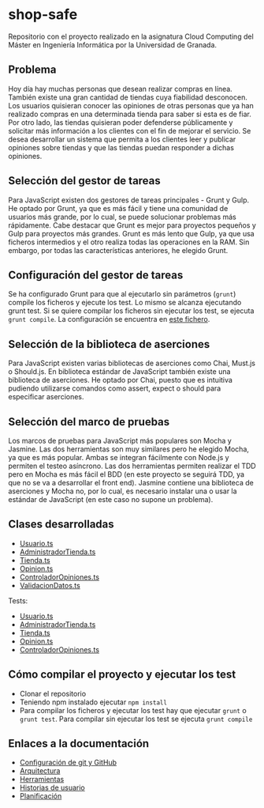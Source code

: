 # shop-safe
Repositorio con el proyecto realizado en la asignatura Cloud Computing del Máster en Ingeniería Informática por la Universidad de Granada.

## Problema
Hoy día hay muchas personas que desean realizar compras en línea. También existe una gran cantidad de tiendas cuya fiabilidad desconocen. Los usuarios quisieran conocer las opiniones de otras personas que ya han realizado compras en una determinada tienda para saber si esta es de fiar. Por otro lado, las tiendas quisieran poder defenderse públicamente y solicitar más información a los clientes con el fin de mejorar el servicio. Se desea desarrollar un sistema que permita a los clientes leer y publicar opiniones sobre tiendas y que las tiendas puedan responder a dichas opiniones.

## Selección del gestor de tareas

Para JavaScript existen dos gestores de tareas principales - Grunt y Gulp. He optado por Grunt, ya que es más fácil y tiene una comunidad de usuarios más grande, por lo cual, se puede solucionar problemas más rápidamente. Cabe destacar que Grunt es mejor para proyectos pequeños y Gulp para proyectos más grandes. Grunt es más lento que Gulp, ya que usa ficheros intermedios y el otro realiza todas las operaciones en la RAM. Sin embargo, por todas las características anteriores, he elegido Grunt.

## Configuración del gestor de tareas

Se ha configurado Grunt para que al ejecutarlo sin parámetros (`grunt`) compile los ficheros y ejecute los test. Lo mismo se alcanza ejecutando grunt test. Si se quiere compilar los ficheros sin ejecutar los test, se ejecuta `grunt compile`. La configuración se encuentra en [este fichero](Gruntfile.js).

## Selección de la biblioteca de aserciones

Para JavaScript existen varias bibliotecas de aserciones como Chai, Must.js o Should.js. En biblioteca estándar de JavaScript también existe una biblioteca de aserciones. He optado por Chai, puesto que es intuitiva pudiendo utilizarse comandos como assert, expect o should para especificar aserciones.

## Selección del marco de pruebas

Los marcos de pruebas para JavaScript más populares son Mocha y Jasmine. Las dos herramientas son muy similares pero he elegido Mocha, ya que es más popular. Ambas se integran fácilmente con Node.js y permiten el testeo asíncrono. Las dos herramientas permiten realizar el TDD pero en Mocha es más fácil el BDD (en este proyecto se seguirá TDD, ya que no se va a desarrollar el front end). Jasmine contiene una biblioteca de aserciones y Mocha no, por lo cual, es necesario instalar una o usar la estándar de JavaScript (en este caso no supone un problema).

## Clases desarrolladas

* [Usuario.ts](/src/Usuario.ts)
* [AdministradorTienda.ts](/src/AdministradorTienda.ts)
* [Tienda.ts](/src/Tienda.ts)
* [Opinion.ts](/src/Opinion.ts)
* [ControladorOpiniones.ts](/src/ControladorOpiniones.ts)
* [ValidacionDatos.ts](/src/ValidacionDatos.ts)

Tests:
* [Usuario.ts](/src/test/Usuario.ts)
* [AdministradorTienda.ts](/src/test/AdministradorTienda.ts)
* [Tienda.ts](/src/test/Tienda.ts)
* [Opinion.ts](/src/test/Opinion.ts)
* [ControladorOpiniones.ts](/src/test/ControladorOpiniones.ts)

## Cómo compilar el proyecto y ejecutar los test

* Clonar el repositorio
* Teniendo npm instalado ejecutar `npm install`
* Para compilar los ficheros y ejecutar los test hay que ejecutar `grunt` o `grunt test`. Para compilar sin ejecutar los test se ejecuta `grunt compile`

## Enlaces a la documentación
* [Configuración de git y GitHub](https://github.com/januszewskimar/CC-proyecto/blob/main/docs/config-git-github.md)
* [Arquitectura](https://github.com/januszewskimar/CC-proyecto/blob/main/docs/arquitectura.md)
* [Herramientas](https://github.com/januszewskimar/CC-proyecto/blob/main/docs/herramientas.md)
* [Historias de usuario](https://github.com/januszewskimar/CC-proyecto/blob/main/docs/historias-usuario.md)
* [Planificación](https://github.com/januszewskimar/CC-proyecto/blob/main/docs/planificacion.md)
